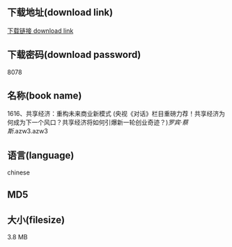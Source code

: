 ## 下载地址(download link)
[下载链接 download link](https://voluble-croquembouche-d321dc.netlify.app/?s=1616%E3%80%81%E5%85%B1%E4%BA%AB%E7%BB%8F%E6%B5%8E%EF%BC%9A%E9%87%8D%E6%9E%84%E6%9C%AA%E6%9D%A5%E5%95%86%E4%B8%9A%E6%96%B0%E6%A8%A1%E5%BC%8F+%28%E5%A4%AE%E8%A7%86%E3%80%8A%E5%AF%B9%E8%AF%9D%E3%80%8B%E6%A0%8F%E7%9B%AE%E9%87%8D%E7%A3%85%E5%8A%9B%E8%8D%90%EF%BC%81%E5%85%B1%E4%BA%AB%E7%BB%8F%E6%B5%8E%E4%B8%BA%E4%BD%95%E6%88%90%E4%B8%BA%E4%B8%8B%E4%B8%80%E4%B8%AA%E9%A3%8E%E5%8F%A3%EF%BC%9F%E5%85%B1%E4%BA%AB%E7%BB%8F%E6%B5%8E%E5%B0%86%E5%A6%82%E4%BD%95%E5%BC%95%E7%88%86%E6%96%B0%E4%B8%80%E8%BD%AE%E5%88%9B%E4%B8%9A%E5%A5%87%E8%BF%B9%EF%BC%9F%29_%E7%BD%97%E5%AE%BE%C2%B7%E8%94%A1%E6%96%AF_.azw3)

## 下载密码(download password)
8078

## 名称(book name)
1616、共享经济：重构未来商业新模式 (央视《对话》栏目重磅力荐！共享经济为何成为下一个风口？共享经济将如何引爆新一轮创业奇迹？)_罗宾·蔡斯_.azw3.azw3

## 语言(language)
chinese

## MD5


## 大小(filesize)
3.8 MB
